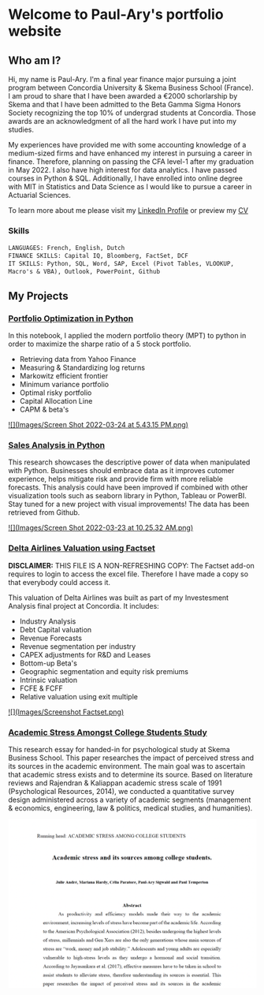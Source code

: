 # Welcome to Paul-Ary's portfolio website


## Who am I? 

Hi, my name is Paul-Ary. I'm a final year finance major pursuing a joint program between Concordia University & Skema Business School (France). I am proud to share that I have been awarded a €2000 schorlarship by Skema and that I have been admitted to the Beta Gamma Sigma Honors Society recognizing the top 10% of undergrad students at Concordia. Those awards are an acknowledgment of all the hard work I have put into my studies.

My experiences have provided me with some accounting knowledge of a medium-sized firms and have enhanced my interest in pursuing a career in finance. Therefore, planning on passing the CFA level-1 after my graduation in May 2022. I also have high interest for data analytics. I have passed courses in Python & SQL. Additionally, I have enrolled into online degree with MIT in Statistics and Data Science as I would like to pursue a career in Actuarial Sciences. 

To learn more about me please visit my [LinkedIn Profile](https://www.linkedin.com/in/paulary-sigwald/) or preview my [CV](https://github.com/PAS720/Paul-Ary_Portfolio/blob/main/Resume%20-%20Paul-ary-Sigwald.pdf)

### Skills
```
LANGUAGES: French, English, Dutch
FINANCE SKILLS: Capital IQ, Bloomberg, FactSet, DCF
IT SKILLS: Python, SQL, Word, SAP, Excel (Pivot Tables, VLOOKUP, Macro's & VBA), Outlook, PowerPoint, Github
```


## My Projects


### [Portfolio Optimization in Python](https://github.com/PAS720/Paul-Ary_Portfolio/blob/main/Projects/Portfolio%20Optimization%20Project.ipynb)
In this notebook, I applied the modern portfolio theory (MPT) to python in order to maximize the sharpe ratio of a 5 stock portfolio.
- Retrieving data from Yahoo Finance
- Measuring & Standardizing log returns
- Markowitz efficient frontier
- Minimum variance portfolio
- Optimal risky portfolio
- Capital Allocation Line
- CAPM & beta's

[![](Images/Screen Shot 2022-03-24 at 5.43.15 PM.png)](https://github.com/PAS720/Paul-Ary_Portfolio/blob/main/Projects/Portfolio%20Optimization%20Project.ipynb)
 
 
 
 
 

### [Sales Analysis in Python](https://github.com/PAS720/Paul-Ary_Portfolio/blob/main/SalesAnalysis.ipynb)
This research showcases the descriptive power of data when manipulated with Python. Businesses should embrace data as it improves cutomer experience, helps mitigate risk and provide firm with more reliable forecasts. This analysis could have been improved if combined with other visualization tools such as seaborn library in Python, Tableau or PowerBI. Stay tuned for a new project with visual improvements! The data has been retrieved from Github. 

[![](Images/Screen Shot 2022-03-23 at 10.25.32 AM.png)](https://github.com/PAS720/Paul-Ary_Portfolio/blob/main/SalesAnalysis.ipynb)
 
  
   
    
     
     
### [Delta Airlines Valuation using Factset](https://github.com/PAS720/Paul-Ary_Portfolio/blob/main/Projects/Delta%20Air%20Lines%20Analysis.xlsx)
**DISCLAIMER:** THIS FILE IS A NON-REFRESHING COPY: The Factset add-on requires to login to access the excel file. Therefore I have made a copy so that everybody could access it.

This valuation of Delta Airlines was built as part of my Investesment Analysis final project at Concordia. It includes:
- Industry Analysis
- Debt Capital valuation
- Revenue Forecasts
- Revenue segmentation per industry
- CAPEX adjustments for R&D and Leases
- Bottom-up Beta's
- Geographic segmentation and equity risk premiums
- Intrinsic valuation
- FCFE & FCFF
- Relative valuation using exit multiple

[![](Images/Screenshot Factset.png)](https://github.com/PAS720/Paul-Ary_Portfolio/blob/main/Projects/Delta%20Air%20Lines%20Analysis.xlsx)
 
  
   
    
     
      
      
### [Academic Stress Amongst College Students Study](https://github.com/PAS720/Paul-Ary_Portfolio/blob/main/Group%202%20-%20Stress%20among%20college%20students.pdf)
This research essay for handed-in for psychological study at Skema Business School. This paper researches the impact of perceived stress and its sources in the academic environment. The main goal was to ascertain that academic stress exists and to determine its source. Based on literature reviews and Rajendran & Kaliappan academic stress scale of 1991 (Psychological Resources, 2014), we conducted a quantitative survey design administered across a variety of academic segments (management & economics, engineering, law & politics, medical studies, and humanities).


[![](Images/Image_1.png)](https://github.com/PAS720/Paul-Ary_Portfolio/blob/main/Group%202%20-%20Stress%20among%20college%20students.pdf)
